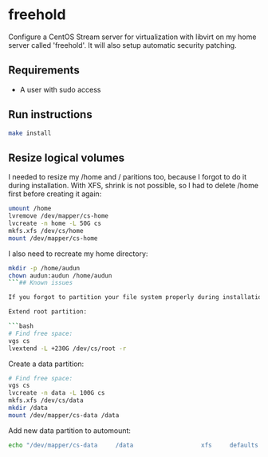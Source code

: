 # freehold

Configure a CentOS Stream server for virtualization with libvirt on my home server called 'freehold'.
It will also setup automatic security patching.

## Requirements

- A user with sudo access

## Run instructions

```bash
make install
```

## Resize logical volumes

I needed to resize my /home and / paritions too, because I forgot to do it during installation.
With XFS, shrink is not possible, so I had to delete /home first before creating it again:

```bash
umount /home
lvremove /dev/mapper/cs-home
lvcreate -n home -L 50G cs
mkfs.xfs /dev/cs/home
mount /dev/mapper/cs-home
```

I also need to recreate my home directory:

```bash
mkdir -p /home/audun
chown audun:audun /home/audun
```## Known issues

If you forgot to partition your file system properly during installation, it is possible to do it later using these commands:

Extend root partition:

```bash
# Find free space:
vgs cs
lvextend -L +230G /dev/cs/root -r
```

Create a data partition:

```bash
# Find free space:
vgs cs
lvcreate -n data -L 100G cs
mkfs.xfs /dev/cs/data
mkdir /data
mount /dev/mapper/cs-data /data
```

Add new data partition to automount:

```bash
echo "/dev/mapper/cs-data     /data                   xfs     defaults        0 0" >> /etc/fstab
```
